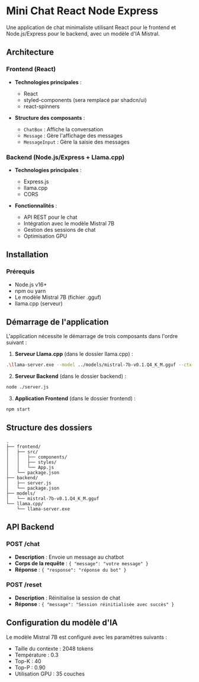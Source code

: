 # Mini Chat React Node Express

Une application de chat minimaliste utilisant React pour le frontend et Node.js/Express pour le backend, avec un modèle d'IA Mistral.

## Architecture

### Frontend (React)

-   **Technologies principales** :

    -   React
    -   styled-components (sera remplacé par shadcn/ui)
    -   react-spinners

-   **Structure des composants** :
    -   `ChatBox` : Affiche la conversation
    -   `Message` : Gère l'affichage des messages
    -   `MessageInput` : Gère la saisie des messages

### Backend (Node.js/Express + Llama.cpp)

-   **Technologies principales** :

    -   Express.js
    -   llama.cpp
    -   CORS

-   **Fonctionnalités** :
    -   API REST pour le chat
    -   Intégration avec le modèle Mistral 7B
    -   Gestion des sessions de chat
    -   Optimisation GPU

## Installation

### Prérequis

-   Node.js v16+
-   npm ou yarn
-   Le modèle Mistral 7B (fichier .gguf)
-   llama.cpp (serveur)

## Démarrage de l'application

L'application nécessite le démarrage de trois composants dans l'ordre suivant :

1. **Serveur Llama.cpp** (dans le dossier llama.cpp) :

```bash
.\llama-server.exe --model ../models/mistral-7b-v0.1.Q4_K_M.gguf --ctx-size 2048 --n-gpu-layers 35 --port 8080
```

2. **Serveur Backend** (dans le dossier backend) :

```bash
node ./server.js
```

3. **Application Frontend** (dans le dossier frontend) :

```bash
npm start
```

## Structure des dossiers

```
.
├── frontend/
│   ├── src/
│   │   ├── components/
│   │   ├── styles/
│   │   └── App.js
│   └── package.json
├── backend/
│   ├── server.js
│   └── package.json
├── models/
│   └── mistral-7b-v0.1.Q4_K_M.gguf
└── llama.cpp/
    └── llama-server.exe
```

## API Backend

### POST /chat

-   **Description** : Envoie un message au chatbot
-   **Corps de la requête** : `{ "message": "votre message" }`
-   **Réponse** : `{ "response": "réponse du bot" }`

### POST /reset

-   **Description** : Réinitialise la session de chat
-   **Réponse** : `{ "message": "Session réinitialisée avec succès" }`

## Configuration du modèle d'IA

Le modèle Mistral 7B est configuré avec les paramètres suivants :

-   Taille du contexte : 2048 tokens
-   Température : 0.3
-   Top-K : 40
-   Top-P : 0.90
-   Utilisation GPU : 35 couches
